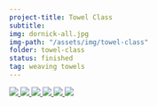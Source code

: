 ```yaml
---
project-title: Towel Class
subtitle: 
img: dornick-all.jpg
img-path: "/assets/img/towel-class"
folder: towel-class
status: finished
tag: weaving towels
---
```

<section id="photos">
<a href="{{ page.img-path }}/towel-class-dornick.jpg">
	<img src="{{ page.img-path }}/towel-class-dornick.jpg" />
</a>
<a href="{{ page.img-path }}/towel-class-dornick.jpg">
	<img src="{{ page.img-path }}/towel-class-dornick-all.jpg" />
</a>
<a href="{{ page.img-path }}/towel-class-fistful.jpg">
	<img src="{{ page.img-path }}/towel-class-fistful.jpg" />
</a>
<a href="{{ page.img-path }}/towel-class-huck.jpg">
	<img src="{{ page.img-path }}/towel-class-huck.jpg" />
</a>
<a href="{{ page.img-path }}/towel-class1.jpg">
	<img src="{{ page.img-path }}/towel-class1.jpg" />
</a>
<a href="{{ page.img-path }}/towel-class-twill.jpg">
	<img src="{{ page.img-path }}/towel-class-twill.jpg" />
</a>
</section><!-- /#photos --> 
